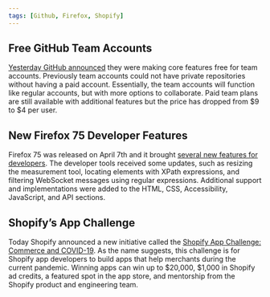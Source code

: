 ```yaml
---
tags: [Github, Firefox, Shopify]
---
```


## Free GitHub Team Accounts

[Yesterday GitHub announced](https://github.blog/2020-04-14-github-is-now-free-for-teams/) they were making core features free for team accounts. Previously team accounts could not have private repositories without having a paid account. Essentially, the team accounts will function like regular accounts, but with more options to collaborate. Paid team plans are still available with additional features but the price has dropped from $9 to $4 per user.

## New Firefox 75 Developer Features

Firefox 75 was released on April 7th and it brought [several new features for developers](https://developer.mozilla.org/en-US/docs/Mozilla/Firefox/Releases/75). The developer tools received some updates, such as resizing the measurement tool, locating elements with XPath expressions, and filtering WebSocket messages using regular expressions. Additional support and implementations were added to the HTML, CSS, Accessibility, JavaScript, and API sections.

## Shopify’s App Challenge

Today Shopify announced a new initiative called the [Shopify App Challenge: Commerce and COVID-19](https://www.shopify.com/partners/blog/shopify-app-challenge). As the name suggests, this challenge is for Shopify app developers to build apps that help merchants during the current pandemic. Winning apps can win up to $20,000, $1,000 in Shopify ad credits, a featured spot in the app store, and mentorship from the Shopify product and engineering team.
